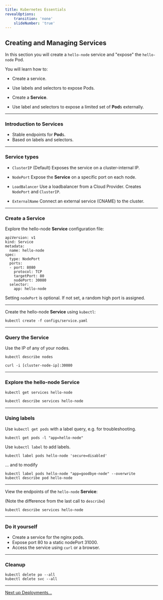 ```yaml
---
title: Kubernetes Essentials
revealOptions:
    transition: 'none'
    slideNumber: 'true'
---
```


## Creating and Managing **Service**s

In this section you will create a `hello-node` service and "expose" the `hello-node` Pod. 

You will learn how to:

* Create a service.
* Use labels and selectors to expose Pods.

* Create a **Service**.
* Use label and selectors to expose a limited set of **Pod**s externally.

---

### Introduction to **Service**s

* Stable endpoints for **Pod**s.
* Based on labels and selectors.

---

### **Service** types

* `ClusterIP` (Default) Exposes the service on a cluster-internal IP.

* `NodePort` Expose the **Service** on a specific port on each node.

* `LoadBalancer` Use a loadbalancer from a Cloud Provider. Creates `NodePort` and `ClusterIP`.

* `ExternalName` Connect an external service (CNAME) to the cluster.

---

### Create a Service

Explore the hello-node **Service** configuration file:

```
apiVersion: v1
kind: Service
metadata:
  name: hello-node
spec:
  type: NodePort
  ports:
  - port: 8080
    protocol: TCP
    targetPort: 80
    nodePort: 30080
  selector:
    app: hello-node
```

Setting `nodePort` is optional. If not set, a random high port is assigned.

---

Create the hello-node **Service** using `kubectl`:

```
kubectl create -f configs/service.yaml
```

---

### Query the **Service**

Use the IP of any of your nodes.

```
kubectl describe nodes
```

```
curl -i [cluster-node-ip]:30080
```

---

### Explore the hello-node **Service**

```bash
kubectl get services hello-node
```

```bash
kubectl describe services hello-node
```

---

### Using labels

Use `kubectl get pods` with a label query, e.g. for troubleshooting.

```
kubectl get pods -l "app=hello-node"
```

Use `kubectl label` to add labels.

```
kubectl label pods hello-node 'secure=disabled'
```
... and to modify
```
kubectl label pods hello-node "app=goodbye-node" --overwrite
kubectl describe pod hello-node
```

---

View the endpoints of the `hello-node` **Service**:

(Note the difference from the last call to `describe`)

```
kubectl describe services hello-node
```

---

### Do it yourself

* Create a service for the nginx pods.
* Expose port 80 to a static nodePort 31000.
* Access the service using `curl` or a browser.

----

### Cleanup

```
kubectl delete po --all
kubectl delete svc --all
```

----

[Next up Deployments...](../05_deployments.md)
